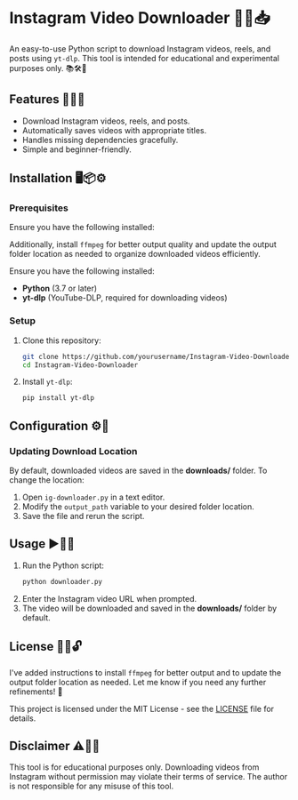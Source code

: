 # Instagram Video Downloader 🎥✨📥

An easy-to-use Python script to download Instagram videos, reels, and posts using `yt-dlp`. This tool is intended for educational and experimental purposes only. 📚🛠️🎯

## Features 🚀🔧📌

- Download Instagram videos, reels, and posts.
- Automatically saves videos with appropriate titles.
- Handles missing dependencies gracefully.
- Simple and beginner-friendly.

## Installation 🖥️📦⚙️

### **Prerequisites**

Ensure you have the following installed:

Additionally, install `ffmpeg` for better output quality and update the output folder location as needed to organize downloaded videos efficiently.

Ensure you have the following installed:

- **Python** (3.7 or later)
- **yt-dlp** (YouTube-DLP, required for downloading videos)

### **Setup**

1. Clone this repository:
   ```bash
   git clone https://github.com/yourusername/Instagram-Video-Downloader.git
   cd Instagram-Video-Downloader
   ```
2. Install `yt-dlp`:
   ```bash
   pip install yt-dlp
   ```

## Configuration ⚙️📂

### **Updating Download Location**

By default, downloaded videos are saved in the **downloads/** folder. To change the location:

1. Open `ig-downloader.py` in a text editor.
2. Modify the `output_path` variable to your desired folder location.
3. Save the file and rerun the script.

## Usage ▶️🔗💾

1. Run the Python script:
   ```bash
   python downloader.py
   ```
2. Enter the Instagram video URL when prompted.
3. The video will be downloaded and saved in the **downloads/** folder by default.

## License 📜✅🔓

I've added instructions to install `ffmpeg` for better output and to update the output folder location as needed. Let me know if you need any further refinements! 🚀

This project is licensed under the MIT License - see the [LICENSE](LICENSE) file for details.

## Disclaimer ⚠️🚫📢

This tool is for educational purposes only. Downloading videos from Instagram without permission may violate their terms of service. The author is not responsible for any misuse of this tool.

